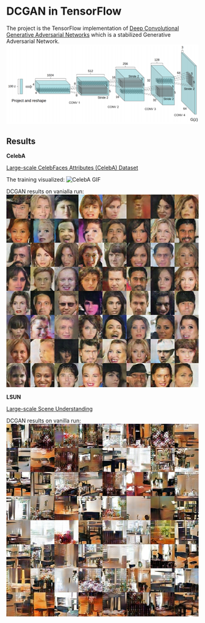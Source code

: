 # DCGAN in TensorFlow
The project is the TensorFlow implementation of [Deep Convolutional Generative Adversarial Networks](https://arxiv.org/abs/1511.06434) which is a stabilized Generative Adversarial Network.
![DCGAN](https://github.com/carpedm20/DCGAN-tensorflow/blob/master/DCGAN.png)

## Results
**CelebA**

[Large-scale CelebFaces Attributes (CelebA) Dataset](http://mmlab.ie.cuhk.edu.hk/projects/CelebA.html)

The training visualized:
![CelebA GIF](/assets/celeb.gif)

DCGAN results on vanialla run:
![CelebA Experiment 1](/assets/23200.jpg)

**LSUN**

[Large-scale Scene Understanding](http://www.yf.io/p/lsun)

DCGAN results on vanilla run:
![DCGAN experiment 1](/assets/dcgan_exp_1.jpg)
